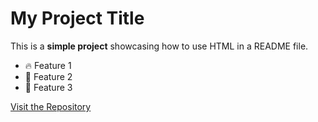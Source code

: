 <h1>My Project Title</h1>

<p>This is a <strong>simple project</strong> showcasing how to use HTML in a README file.</p>

<ul>
  <li>🔥 Feature 1</li>
  <li>🚀 Feature 2</li>
  <li>🎯 Feature 3</li>
</ul>

<a href="https://github.com/your-username/your-repo" target="_blank">Visit the Repository</a>
